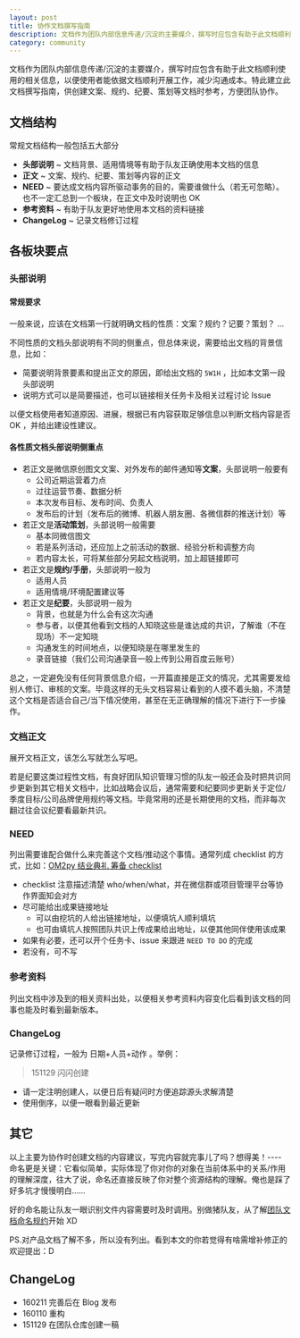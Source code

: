 ```yaml
---
layout: post
title: 协作文档撰写指南
description: 文档作为团队内部信息传递/沉淀的主要媒介，撰写时应包含有助于此文档顺利使用的相关信息，以便使用者能依据文档顺利开展工作，减少沟通成本。
category: community
---
```




文档作为团队内部信息传递/沉淀的主要媒介，撰写时应包含有助于此文档顺利使用的相关信息，以便使用者能依据文档顺利开展工作，减少沟通成本。特此建立此文档撰写指南，供创建文案、规约、纪要、策划等文档时参考，方便团队协作。



## 文档结构

常规文档结构一般包括五大部分

- **头部说明** ~ 文档背景、适用情境等有助于队友正确使用本文档的信息
- **正文** ~ 文案、规约、纪要、策划等内容的正文
- **NEED** ~ 要达成文档内容所驱动事务的目的，需要谁做什么（若无可忽略）。也不一定汇总到一个板块，在正文中及时说明也 OK
- **参考资料** ~ 有助于队友更好地使用本文档的资料链接
- **ChangeLog** ~ 记录文档修订过程

## 各板块要点

### 头部说明

#### 常规要求

一般来说，应该在文档第一行就明确文档的性质：文案？规约？记要？策划？ ...

不同性质的文档头部说明有不同的侧重点，但总体来说，需要给出文档的背景信息，比如：

  + 简要说明背景要素和提出正文的原因，即给出文档的 `5W1H` ，比如本文第一段头部说明
  + 说明方式可以是简要描述，也可以链接相关任务卡及相关过程讨论 Issue 
  
以便文档使用者知道原因、进展，根据已有内容获取足够信息以判断文档内容是否 OK ，并给出建设性建议。
  
#### 各性质文档头部说明侧重点

+ 若正文是微信原创图文文案、对外发布的邮件通知等**文案**，头部说明一般要有
  + 公司近期运营着力点
  + 过往运营节奏、数据分析
  + 本次发布目标、发布时间、负责人
  + 发布后的计划（发布后的微博、机器人朋友圈、各微信群的推送计划）等
+ 若正文是**活动策划**，头部说明一般需要
  + 基本同微信图文
  + 若是系列活动，还应加上之前活动的数据、经验分析和调整方向
  + 若内容太长，可将某些部分另起文档说明，加上超链接即可
+ 若正文是**规约/手册**，头部说明一般为
  + 适用人员
  + 适用情境/环境配置建议等
+ 若正文是**纪要**，头部说明一般为
  + 背景，也就是为什么会有这次沟通
  + 参与者，以便其他看到文档的人知晓这些是谁达成的共识，了解谁（不在现场）不一定知晓
  + 沟通发生的时间地点，以便知晓是在哪里发生的
  + 录音链接（我们公司沟通录音一般上传到公用百度云账号）


总之，一定避免没有任何背景信息介绍，一开篇直接是正文的情况，尤其需要发给别人修订、审核的文案。毕竟这样的无头文档容易让看到的人摸不着头脑，不清楚这个文档是否适合自己/当下情况使用，甚至在无正确理解的情况下进行下一步操作。



### 文档正文

展开文档正文，该怎么写就怎么写吧。

若是纪要这类过程性文档，有良好团队知识管理习惯的队友一般还会及时把共识同步更新到其它相关文档中，比如战略会议后，通常需要和纪要同步更新关于定位/季度目标/公司品牌使用规约等文档。毕竟常用的还是长期使用的文档，而非每次翻过往会议纪要看最新共识。


### NEED

列出需要谁配合做什么来完善这个文档/推动这个事情。通常列成 checklist 的方式，比如：[OM2py 结业典礼 筹备 checklist](https://github.com/ishanshan/OMOOC2py/issues/2)

- checklist 注意描述清楚 who/when/what，并在微信群或项目管理平台等协作界面知会对方
- 尽可能给出成果链接地址
	- 可以由挖坑的人给出链接地址，以便填坑人顺利填坑
	- 也可由填坑人按照团队共识上传成果给出地址，以便其他同伴使用该成果
- 如果有必要，还可以开个任务卡、issue 来跟进 `NEED TO DO` 的完成
- 若没有，可不写

### 参考资料

列出文档中涉及到的相关资料出处，以便相关参考资料内容变化后看到该文档的同事也能及时看到最新版本。

### ChangeLog

记录修订过程，一般为 日期+人员+动作 。举例：

> 151129 闪闪创建

- 请一定注明创建人，以便日后有疑问时方便追踪源头求解清楚
- 使用倒序，以便一眼看到最近更新




## 其它


以上主要为协作时创建文档的内容建议，写完内容就完事儿了吗？想得美！---- 命名更是关键：它看似简单，实际体现了你对你的对象在当前体系中的关系/作用的理解深度，往大了说，命名还直接反映了你对整个资源结构的理解。俺也是踩了好多坑才慢慢明白……

好的命名能让队友一眼识别文件内容需要时及时调用。别做猪队友，从了解[团队文档命名规约](http://ishanshan.top/community/HbDocName.html)开始 XD




PS.对产品文档了解不多，所以没有列出。看到本文的你若觉得有啥需增补修正的欢迎提出：D






## ChangeLog

- 160211 完善后在 Blog 发布
- 160110 重构
- 151129 在团队仓库创建一稿





